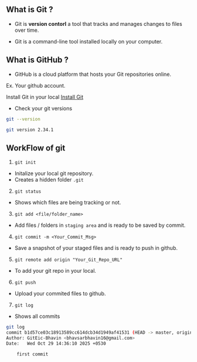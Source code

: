 What is Git ?
---
- Git is **version contorl** a tool that tracks and manages changes to files over time.

- Git is a command-line tool installed locally on your computer.

What is GitHub ?
---

- GitHub is a cloud platform that hosts your Git repositories online.

Ex. Your github account.

Install Git in your local
[Install Git](https://git-scm.com/install/linux)

- Check your git versions

```bash
git --version

git version 2.34.1
```

WorkFlow of git
---

1. `git init`

- Initalize your local git repository.
- Creates a hidden folder `.git`

2. `git status`

- Shows which files are being tracking or not.

3. `git add <file/folder_name>`

- Add files / folders in `staging area` and is ready to be saved by commit.

4. `git commit -m <Your_Commit_Msg>`

- Save a snapshot of your staged files and is ready to push in github.

5. `git remote add origin "Your_Git_Repo_URL"`

- To add your git repo in your local.

6. `git push`

- Upload your commited files to github.


7. `git log`

- Shows all commits

```bash
git log
commit b1d57ce03c18913589cc614dcb34d1949af41531 (HEAD -> master, origin/master)
Author: GitEic-Bhavin <bhavsarbhavin16@gmail.com>
Date:   Wed Oct 29 14:36:10 2025 +0530

    first commit
```